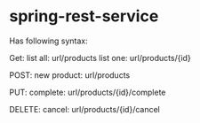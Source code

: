 # spring-rest-service

Has following syntax:

  Get:
    list all: url/products
    list one: url/products/{id}
  
  POST:
    new product: url/products
  
  PUT:
    complete: url/products/{id}/complete
  
  DELETE:
    cancel: url/products/{id}/cancel
    
